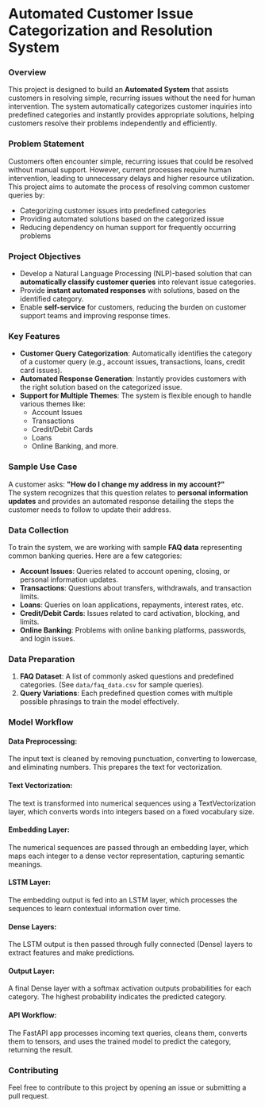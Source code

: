 # Automated Customer Issue Categorization and Resolution System

### Overview
This project is designed to build an **Automated System** that assists customers in resolving simple, recurring issues without the need for human intervention. The system automatically categorizes customer inquiries into predefined categories and instantly provides appropriate solutions, helping customers resolve their problems independently and efficiently.

### **Problem Statement**
Customers often encounter simple, recurring issues that could be resolved without manual support. However, current processes require human intervention, leading to unnecessary delays and higher resource utilization. This project aims to automate the process of resolving common customer queries by:
- Categorizing customer issues into predefined categories
- Providing automated solutions based on the categorized issue
- Reducing dependency on human support for frequently occurring problems

### **Project Objectives**
- Develop a Natural Language Processing (NLP)-based solution that can **automatically classify customer queries** into relevant issue categories.
- Provide **instant automated responses** with solutions, based on the identified category.
- Enable **self-service** for customers, reducing the burden on customer support teams and improving response times.

### **Key Features**
- **Customer Query Categorization**: Automatically identifies the category of a customer query (e.g., account issues, transactions, loans, credit card issues).
- **Automated Response Generation**: Instantly provides customers with the right solution based on the categorized issue.
- **Support for Multiple Themes**: The system is flexible enough to handle various themes like:
  - Account Issues
  - Transactions
  - Credit/Debit Cards
  - Loans
  - Online Banking, and more.
  
### **Sample Use Case**
A customer asks: **"How do I change my address in my account?"**  
The system recognizes that this question relates to **personal information updates** and provides an automated response detailing the steps the customer needs to follow to update their address.

### **Data Collection**
To train the system, we are working with sample **FAQ data** representing common banking queries. Here are a few categories:
- **Account Issues**: Queries related to account opening, closing, or personal information updates.
- **Transactions**: Questions about transfers, withdrawals, and transaction limits.
- **Loans**: Queries on loan applications, repayments, interest rates, etc.
- **Credit/Debit Cards**: Issues related to card activation, blocking, and limits.
- **Online Banking**: Problems with online banking platforms, passwords, and login issues.

### **Data Preparation**
1. **FAQ Dataset**: A list of commonly asked questions and predefined categories. (See `data/faq_data.csv` for sample queries).
2. **Query Variations**: Each predefined question comes with multiple possible phrasings to train the model effectively.

### **Model Workflow**

#### Data Preprocessing: 
The input text is cleaned by removing punctuation, converting to lowercase, and eliminating numbers. This prepares the text for vectorization.
#### Text Vectorization: 
The text is transformed into numerical sequences using a TextVectorization layer, which converts words into integers based on a fixed vocabulary size.
#### Embedding Layer: 
The numerical sequences are passed through an embedding layer, which maps each integer to a dense vector representation, capturing semantic meanings.
#### LSTM Layer: 
The embedding output is fed into an LSTM layer, which processes the sequences to learn contextual information over time.
#### Dense Layers: 
The LSTM output is then passed through fully connected (Dense) layers to extract features and make predictions.
#### Output Layer: 
A final Dense layer with a softmax activation outputs probabilities for each category. The highest probability indicates the predicted category.
#### API Workflow: 
The FastAPI app processes incoming text queries, cleans them, converts them to tensors, and uses the trained model to predict the category, returning the result.

### **Contributing**
Feel free to contribute to this project by opening an issue or submitting a pull request.

